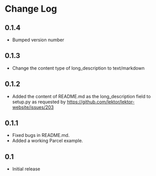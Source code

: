 # Change Log

## 0.1.4
- Bumped version number

## 0.1.3
- Change the content type of long_description to text/markdown

## 0.1.2
- Added the content of README.md as the long_description field to setup.py as requested by https://github.com/lektor/lektor-website/issues/203

## 0.1.1
- Fixed bugs in README.md.
- Added a working Parcel example.

## 0.1
- Initial release
